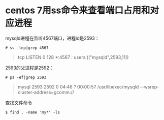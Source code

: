 # centos 7用ss命令来查看端口占用和对应进程

mysqld进程在监听4567端口，进程id是2593：

```
# ss -lnp|grep 4567
```

> tcp LISTEN 0 128 *:4567 *:* users:(("mysqld",2593,11))

2593的父进程是2592：

```
# ps -ef|grep 2593
```

> mysql 2593 2592 0 04:46 ? 00:00:57 /usr/libexec/mysqld --wsrep-cluster-address=gcomm://

查找文件命令

```
$ find . -name 'my*' -ls
```







